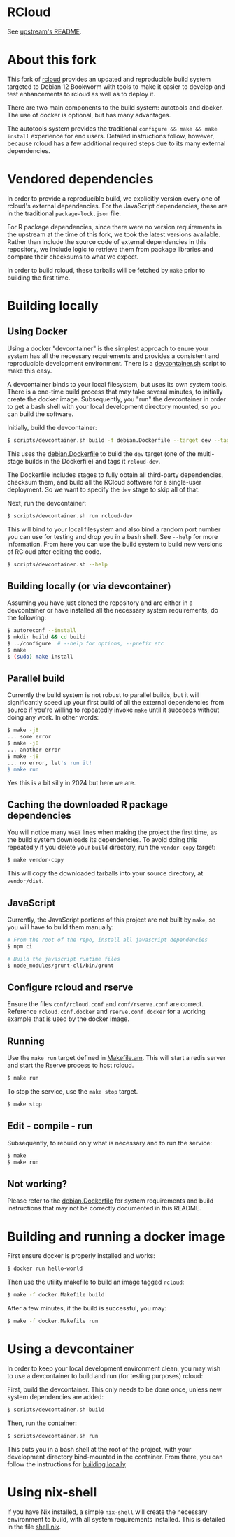 # RCloud

See [upstream's README](README-upstream.md).

# About this fork

This fork of [rcloud](https://github.com/att/rcloud) provides an
updated and reproducible build system targeted to Debian 12 Bookworm
with tools to make it easier to develop and test enhancements to
rcloud as well as to deploy it.

There are two main components to the build system: autotools and
docker. The use of docker is optional, but has many advantages.

The autotools system provides the traditional `configure && make &&
make install` experience for end users. Detailed instructions follow,
however, because rcloud has a few additional required steps due to its
many external dependencies.

# Vendored dependencies

In order to provide a reproducible build, we explicitly version every
one of rcloud's external dependencies. For the JavaScript
dependencies, these are in the traditional `package-lock.json` file.

For R package dependencies, since there were no version requirements
in the upstream at the time of this fork, we took the latest versions
available. Rather than include the source code of external
dependencies in this repository, we include logic to retrieve them
from package libraries and compare their checksums to what we expect.

In order to build rcloud, these tarballs will be fetched by `make`
prior to building the first time.

# Building locally

## Using Docker

Using a docker "devcontainer" is the simplest approach to enure your
system has all the necessary requirements and provides a consistent
and reproducible development environment. There is a
[devcontainer.sh](scripts/devcontainer.sh) script to make this easy.

A devcontainer binds to your local filesystem, but uses its own system
tools. There is a one-time build process that may take several
minutes, to initially create the docker image. Subsequently, you "run"
the devcontainer in order to get a bash shell with your local
development directory mounted, so you can build the software.

Initially, build the devcontainer:

```sh
$ scripts/devcontainer.sh build -f debian.Dockerfile --target dev --tag rcloud-dev
```

This uses the [debian.Dockerfile](debian.Dockerfile) to build the
`dev` target (one of the multi-stage builds in the Dockerfile) and
tags it `rcloud-dev`.

The Dockerfile includes stages to fully obtain all third-party
dependencies, checksum them, and build all the RCloud software for a
single-user deployment. So we want to specify the `dev` stage to skip
all of that.

Next, run the devcontainer:

```sh
$ scripts/devcontainer.sh run rcloud-dev
```

This will bind to your local filesystem and also bind a random port
number you can use for testing and drop you in a bash shell. See
`--help` for more information. From here you can use the build system
to build new versions of RCloud after editing the code.

```sh
$ scripts/devcontainer.sh --help
```

## Building locally (or via devcontainer)

Assuming you have just cloned the repository and are either in a
devcontainer or have installed all the necessary system requirements,
do the following:

```sh
$ autoreconf --install
$ mkdir build && cd build
$ ../configure  # --help for options, --prefix etc
$ make
$ (sudo) make install
```

## Parallel build

Currently the build system is not robust to parallel builds, but it
will significantly speed up your first build of all the external
dependencies from source if you're willing to repeatedly invoke `make`
until it succeeds without doing any work. In other words:

```sh
$ make -j8
... some error
$ make -j8
... another error
$ make -j8
... no error, let's run it!
$ make run
```

Yes this is a bit silly in 2024 but here we are.

## Caching the downloaded R package dependencies

You will notice many `WGET` lines when making the project the first
time, as the build system downloads its dependencies. To avoid doing
this repeatedly if you delete your `build` directory, run the
`vendor-copy` target:

```sh
$ make vendor-copy
```

This will copy the downloaded tarballs into your source directory, at
`vendor/dist`.

## JavaScript

Currently, the JavaScript portions of this project are not built by
`make`, so you will have to build them manually:

```sh
# From the root of the repo, install all javascript dependencies
$ npm ci

# Build the javascript runtime files
$ node_modules/grunt-cli/bin/grunt
```

## Configure rcloud and rserve

Ensure the files `conf/rcloud.conf` and `conf/rserve.conf` are
correct. Reference `rcloud.conf.docker` and `rserve.conf.docker` for a
working example that is used by the docker image.

## Running

Use the `make run` target defined in [Makefile.am](./Makefile.am).
This will start a redis server and start the Rserve process to host
rcloud.

```sh
$ make run
```

To stop the service, use the `make stop` target.

```sh
$ make stop
```

## Edit - compile - run

Subsequently, to rebuild only what is necessary and to run the
service:

```sh
$ make
$ make run
```

## Not working?

Please refer to the [debian.Dockerfile](./debian.Dockerfile) for
system requirements and build instructions that may not be correctly
documented in this README.

# Building and running a docker image

First ensure docker is properly installed and works:

```sh
$ docker run hello-world
```

Then use the utility makefile to build an image tagged `rcloud`:
```sh
$ make -f docker.Makefile build
```

After a few minutes, if the build is successful, you may:
```sh
$ make -f docker.Makefile run
```

# Using a devcontainer

In order to keep your local development environment clean, you may
wish to use a devcontainer to build and run (for testing purposes)
rcloud:

First, build the devcontainer. This only needs to be done once, unless
new system dependencies are added:
```sh
$ scripts/devcontainer.sh build
```

Then, run the container:

```sh
$ scripts/devcontainer.sh run
```

This puts you in a bash shell at the root of the project, with your
development directory bind-mounted in the container. From there, you
can follow the instructions for [building locally](#building-locally)

# Using nix-shell

If you have Nix installed, a simple `nix-shell` will create the
necessary environment to build, with all system requirements
installed. This is detailed in the file [shell.nix](./shell.nix).
